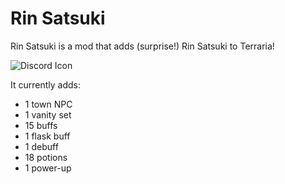 # Rin Satsuki
Rin Satsuki is a mod that adds (surprise!) Rin Satsuki to Terraria!

![Discord Icon](https://cdn.discordapp.com/attachments/701832459917983747/712088978328912003/discordicon.png)

It currently adds: 
 - 1 town NPC
 - 1 vanity set
 - 15 buffs
 - 1 flask buff
 - 1 debuff
 - 18 potions
 - 1 power-up
